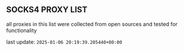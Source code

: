 ## SOCKS4 PROXY LIST

all proxies in this list were collected from open sources and tested for functionality

last update: `2025-01-06 20:19:39.205440+00:00`